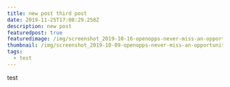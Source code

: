 ```yaml
---
title: new post third post
date: 2019-11-25T17:08:29.258Z
description: new post
featuredpost: true
featuredimage: /img/screenshot_2019-10-16-openopps-never-miss-an-opportunity.png
thumbnail: /img/screenshot_2019-10-09-openopps-never-miss-an-opportunity.png
tags:
  - test
---
```

test
